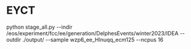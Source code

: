# EYCT
python stage_all.py --indir /eos/experiment/fcc/ee/generation/DelphesEvents/winter2023/IDEA --outdir ./output/  --sample wzp6_ee_Hlnuqq_ecm125 --ncpus 16 
